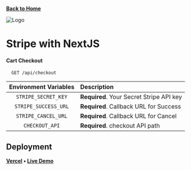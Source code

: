 **[Back to Home](https://github.com/xanderbilla/next-crud-app/blob/Stripe-Project/README.md)**

![Logo](https://i.imgur.com/eMfjSo3.png)

# Stripe with NextJS

#### Cart Checkout

```http
  GET /api/checkout
```

| Environment Variables     | Description                              |
| :-----------------------: | :----------------------------------------|
|`STRIPE_SECRET_KEY`        | **Required**. Your Secret Stripe API key |
|`STRIPE_SUCCESS_URL`       | **Required**. Callback URL for Success   |
|`STRIPE_CANCEL_URL`        | **Required**. Callback URL for Cancel    |
|`CHECKOUT_API`             | **Required**. checkout API path          |


## Deployment

**[Vercel](https://vercel.com/xanderbillas-projects/next-crud-app) &#x2022; [Live Demo](https://next-crud-app-psi.vercel.app/)**
